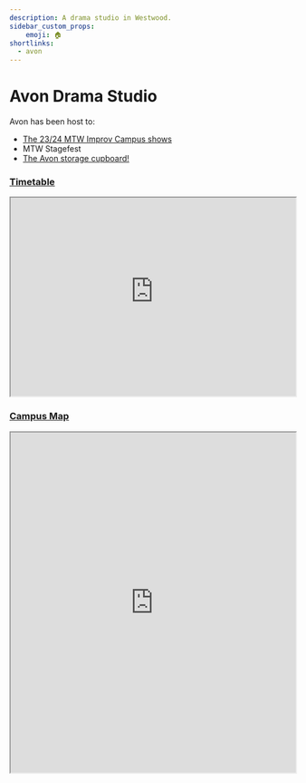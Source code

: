 ```yaml
---
description: A drama studio in Westwood.
sidebar_custom_props:
    emoji: 🏠
shortlinks:
  - avon
---
```


# Avon Drama Studio

Avon has been host to:

- [The 23/24 MTW Improv Campus shows](/wiki/06-case-studies/01-mtw-improv/index.mdx)
- MTW Stagefest
- [The Avon storage cupboard!](/wiki/tech-crew/storage#the-avon-cupboard)

### [Timetable](https://timetablingmanagement.warwick.ac.uk/SWS2425/roomtimetable.asp?id=w.avon-drama-studio)

<iframe width="100%" height="350px" src="https://timetablingmanagement.warwick.ac.uk/SWS2425/roomtimetable.asp?id=w.avon-drama-studio"></iframe>

### [Campus Map](https://campus.warwick.ac.uk/search/623c8868421e6f5928c0c98b?projectId=warwick)

<iframe width="100%" height="600" src="https://campus.warwick.ac.uk/search/623c8868421e6f5928c0c98b?projectId=warwick"></iframe>
